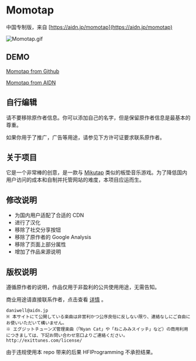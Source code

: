 # Momotap

中国专制版，来自 [https://aidn.jp/momotap](https://aidn.jp/momotap)

![Momotap.gif](https://i.loli.net/2020/02/22/ZeDnOLVAm7pMJET.gif)

## DEMO

[Momotap from Github](https://cworld1.github.io/momotap/)

[Momotap from AIDN](https://aidn.jp/momotap/)

## 自行编辑

请不要移除原作者信息。你可以添加自己的名字，但是保留原作者信息是最基本的尊重。

如果你用于了推广，广告等用途，请参见下方许可证要求联系原作者。

## 关于项目

它是一个非常棒的创意，是一款与 [Mikutap](https://aidn.jp/mikutap) 类似的板垫音乐游戏。为了降低国内用户访问的成本和自制并托管网站的难度，本项目应运而生。

## 修改说明

- 为国内用户适配了合适的 CDN
- 进行了汉化
- 移除了社交分享按钮
- 移除了原作者的 Google Analysis
- 移除了页面上部分属性
- 增加了作品来源说明

## 版权说明

遵循原作者的说明，作品仅用于非盈利的公共使用用途，无需告知。

商业用途请直接联系作者，点击查看 [详情](https://aidn.jp/about/) 。

```copyright
daniwell@aidn.jp
※ 本サイトにて公開している楽曲は非営利かつ公序良俗に反しない限り、連絡なしにご自由にお使いいただいて構いません。
※ エグジットチューンズ管理楽曲（「Nyan Cat」や「ねこみみスイッチ」など）の商用利用につきましては、下記お問い合わせ窓口よりご連絡ください。
http://exittunes.com/license/
```

由于违规使用本 repo 带来的后果 HFIProgramming 不承担结果。

